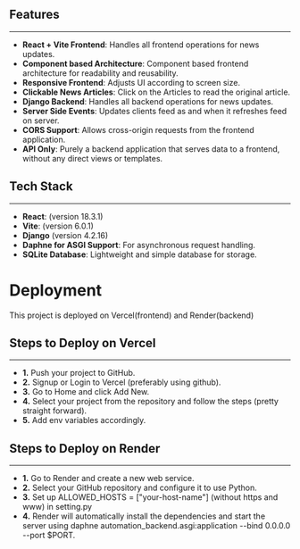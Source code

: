 ## Features
------------
- **React + Vite Frontend**: Handles all frontend operations for news updates.
- **Component based Architecture**: Component based frontend architecture for readability and reusability.
- **Responsive Frontend**: Adjusts UI according to screen size.
- **Clickable News Articles**: Click on the Articles to read the original article.
- **Django Backend**: Handles all backend operations for news updates.
- **Server Side Events**: Updates clients feed as and when it refreshes feed on server.
- **CORS Support**: Allows cross-origin requests from the frontend application.
- **API Only**: Purely a backend application that serves data to a frontend, without any direct views or templates.

## Tech Stack
------------
- **React**: (version 18.3.1)
- **Vite**: (version 6.0.1)
- **Django** (version 4.2.16)
- **Daphne for ASGI Support**: For asynchronous request handling.
- **SQLite Database**: Lightweight and simple database for storage.

# Deployment
This project is deployed on Vercel(frontend) and Render(backend)

## Steps to Deploy on Vercel 
-----------
- **1.** Push your project to GitHub.
- **2.** Signup or Login to Vercel (preferably using github).
- **3.** Go to Home and click Add New.
- **4.** Select your project from the repository and follow the steps (pretty straight forward).
- **5.** Add env variables accordingly.

## Steps to Deploy on Render
-----------
- **1.** Go to Render and create a new web service.
- **2.** Select your GitHub repository and configure it to use Python.
- **3.** Set up ALLOWED_HOSTS = ["your-host-name"] (without https and www) in setting.py
- **4.** Render will automatically install the dependencies and start the server using daphne automation_backend.asgi:application --bind 0.0.0.0 --port $PORT.